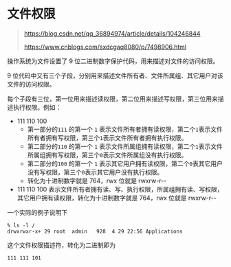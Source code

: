 # 文件权限

> https://blog.csdn.net/qq_36894974/article/details/104246844
>
> https://www.cnblogs.com/sxdcgaq8080/p/7498906.html

操作系统为文件设置了 9 位二进制数字保护代码，用来描述对文件的访问权限。

9 位代码中又有三个子段，分别用来描述文件所有者、文件所属组、其它用户对该文件的访问权限。

每个子段有三位，第一位用来描述读权限，第二位用来描述写权限，第三位用来描述执行权限。例如：

- 111 110 100 
  - 第一部分的`111` 的第一个 `1` 表示文件所有者拥有读权限，第二个`1`表示文件所有者拥有写权限，第三个`1`表示文件所有者拥有执行权限。
  - 第二部分的`110` 的第一个 `1` 表示文件所属组拥有读权限，第二个`1`表示文件所属组拥有写权限，第三个`0`表示文件所属组没有执行权限。
  - 第二部分的`100` 的第一个 `1` 表示其它用户拥有读权限，第二个`0`表其它用户没有写权限，第三个`0`表示其它用户没有执行权限。
  - 转化为十进制数字就是 764，rwx 位就是 rwxrw-r--
- 111 110 100 表示文件所有者拥有读、写、执行权限，所属组拥有读、写权限，其它用户拥有读权限，转化为十进制数字就是 764，rwx 位就是 rwxrw-r--

一个实际的例子说明下

```
% ls -l /
drwxrwxr-x+ 29 root  admin   928  4 29 22:56 Applications
```

这个文件权限描述符，转化为二进制即为

`111 111 101`

